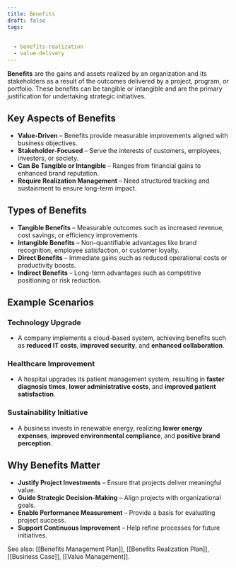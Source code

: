 ```yaml
---
title: Benefits
draft: false
tags:
  
  
  - benefits-realization
  - value-delivery
---
```


**Benefits** are the gains and assets realized by an organization and its stakeholders as a result of the outcomes delivered by a project, program, or portfolio. These benefits can be tangible or intangible and are the primary justification for undertaking strategic initiatives.

## Key Aspects of Benefits
- **Value-Driven** – Benefits provide measurable improvements aligned with business objectives.
- **Stakeholder-Focused** – Serve the interests of customers, employees, investors, or society.
- **Can Be Tangible or Intangible** – Ranges from financial gains to enhanced brand reputation.
- **Require Realization Management** – Need structured tracking and sustainment to ensure long-term impact.

## Types of Benefits
- **Tangible Benefits** – Measurable outcomes such as increased revenue, cost savings, or efficiency improvements.
- **Intangible Benefits** – Non-quantifiable advantages like brand recognition, employee satisfaction, or customer loyalty.
- **Direct Benefits** – Immediate gains such as reduced operational costs or productivity boosts.
- **Indirect Benefits** – Long-term advantages such as competitive positioning or risk reduction.

## Example Scenarios

### **Technology Upgrade**
- A company implements a cloud-based system, achieving benefits such as **reduced IT costs**, **improved security**, and **enhanced collaboration**.

### **Healthcare Improvement**
- A hospital upgrades its patient management system, resulting in **faster diagnosis times**, **lower administrative costs**, and **improved patient satisfaction**.

### **Sustainability Initiative**
- A business invests in renewable energy, realizing **lower energy expenses**, **improved environmental compliance**, and **positive brand perception**.

## Why Benefits Matter
- **Justify Project Investments** – Ensure that projects deliver meaningful value.
- **Guide Strategic Decision-Making** – Align projects with organizational goals.
- **Enable Performance Measurement** – Provide a basis for evaluating project success.
- **Support Continuous Improvement** – Help refine processes for future initiatives.

See also: [[Benefits Management Plan]], [[Benefits Realization Plan]], [[Business Case]], [[Value Management]].
